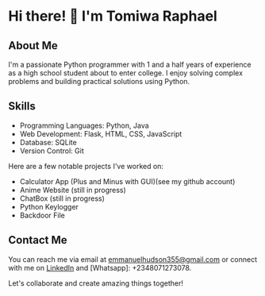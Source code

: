 # Hi there! 👋 I'm Tomiwa Raphael

## About Me
I'm a passionate Python programmer with 1 and a half years of experience as a high school student about to enter college. I enjoy solving complex problems and building practical solutions using Python.

## Skills
- Programming Languages: Python, Java
- Web Development: Flask, HTML, CSS, JavaScript
- Database: SQLite
- Version Control: Git

Here are a few notable projects I've worked on:

- Calculator App (Plus and Minus with GUI)(see my github account)
- Anime Website (still in progress)
- ChatBox (still in progress)
- Python Keylogger
- Backdoor File

## Contact Me
You can reach me via email at emmanuelhudson355@gmail.com or connect with me on [LinkedIn](www.linkedin.com/in/emmanuel-hudson-03099b266) and [Whatsapp]: +2348071273078.

Let's collaborate and create amazing things together!
